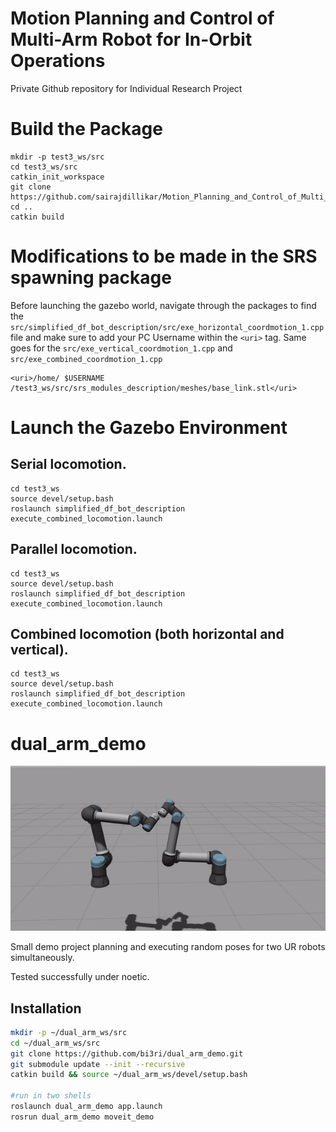 # Motion Planning and Control of Multi-Arm Robot for In-Orbit Operations
Private Github repository for Individual Research Project

# Build the Package

````
mkdir -p test3_ws/src
cd test3_ws/src
catkin_init_workspace
git clone https://github.com/sairajdillikar/Motion_Planning_and_Control_of_Multi_Arm_Robot_for_In_Orbit_Operations.git
cd ..
catkin build
````

# Modifications to be made in the SRS spawning package

Before launching the gazebo world, navigate through the packages to find the `src/simplified_df_bot_description/src/exe_horizontal_coordmotion_1.cpp` file and make sure to add your PC Username within the `<uri>` tag. Same goes for the `src/exe_vertical_coordmotion_1.cpp` and `src/exe_combined_coordmotion_1.cpp`


    <uri>/home/ $USERNAME /test3_ws/src/srs_modules_description/meshes/base_link.stl</uri>

# Launch the Gazebo Environment

## Serial locomotion.

    cd test3_ws
    source devel/setup.bash
    roslaunch simplified_df_bot_description execute_combined_locomotion.launch

## Parallel locomotion.

    cd test3_ws
    source devel/setup.bash
    roslaunch simplified_df_bot_description execute_combined_locomotion.launch

## Combined locomotion (both horizontal and vertical).

    cd test3_ws
    source devel/setup.bash
    roslaunch simplified_df_bot_description execute_combined_locomotion.launch







# dual_arm_demo

![dual arm](https://github.com/bi3ri/dual_arm_demo/blob/main/dual_arm_demo.gif?raw=true)

Small demo project planning and executing random poses for two UR robots simultaneously. 

Tested successfully under noetic.

## Installation
```bash
mkdir -p ~/dual_arm_ws/src
cd ~/dual_arm_ws/src
git clone https://github.com/bi3ri/dual_arm_demo.git
git submodule update --init --recursive
catkin build && source ~/dual_arm_ws/devel/setup.bash

#run in two shells
roslaunch dual_arm_demo app.launch 
rosrun dual_arm_demo moveit_demo
```
